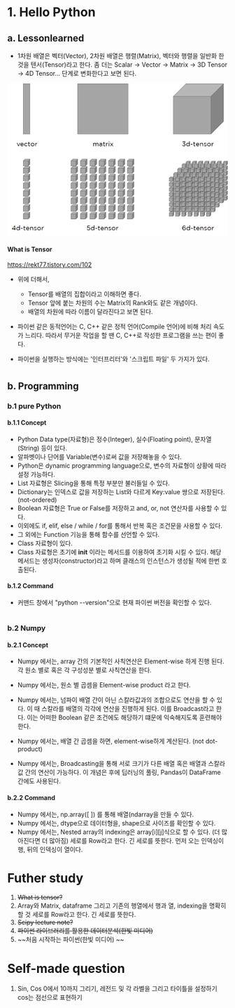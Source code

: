 # 1. Hello Python
## a. Lessonlearned
 - 1차원 배열은 벡터(Vector), 2차원 배열은 행렬(Matrix), 벡터와 행렬을 일반화 한것을 텐서(Tensor)라고 한다.  좀 더는 Scalar -> Vector -> Matrix -> 3D Tensor -> 4D Tensor... 단계로 변화한다고 보면 된다.

<p align="center">
 <img src="../resource/image/figure1_what_is_tensor.png"  width="600">
 <h4>What is Tensor</h4>
 <a href="https://rekt77.tistory.com/102">https://rekt77.tistory.com/102</a>
</p>

- 위에 더해서,
  - Tensor를 배열의 집합이라고 이해하면 좋다.
  - Tensor 앞에 붙는 차원의 수는 Matrix의 Rank와도 같은 개념이다.
  - 배열의 차원에 따라 이름이 달라진다고 보면 된다.

- 파이썬 같은 동적언어는 C, C++ 같은 정적 언어(Compile 언어)에 비해 처리 속도가 느리다.  따라서 무거운 작업을 할 땐 C, C++로 작성한 프로그램을 쓰는 편이 좋다.
- 파이썬을 실행하는 방식에는 '인터프리터'와 '스크립트 파일' 두 가지가 있다.  
# 

   

## b. Programming
### b.1 pure Python
#### b.1.1 Concept
- Python Data type(자료형)은 정수(Integer), 실수(Floating point), 문자열(String) 등이 있다.
- 알파벳이나 단어를 Variable(변수)로써 값을 저장해놓을 수 있다.
- Python은 dynamic programming language으로, 변수의 자료형이 상황에 따라 설정 가능하다.
- List 자료형은 Slicing을 통해 특정 부분만 불러들일 수 있다.
- Dictionary는 인덱스로 값을 저장하는 List와 다르게 Key:value 쌍으로 저장된다. (not-ordered)
- Boolean 자료형은 True or False를 저장하고 and, or, not 연산자를 사용할 수 있다.
- 이외에도 if, elif, else / while / for를 통해서 반복 혹은 조건문을 사용할 수 있다.
- 그 외에는 Function 기능을 통해 함수를 선언할 수 있다.
- Class 자료형이 있다.  
- Class 자료형은 초기에 __init__ 이라는 메서드를 이용하여 초기화 시킬 수 있다.  해당 메서드는 생성자(constructor)라고 하며 클래스의 인스턴스가 생성될 적에 한번 호출된다.

#### b.1.2 Command
- 커맨드 창에서 "python --version"으로 현재 파이썬 버전을 확인할 수 있다.  
# 

   

### b.2 Numpy
#### b.2.1 Concept

- Numpy 에서는, array 간의 기본적인 사칙연산은 Element-wise 하게 진행 된다.  각 원소 별로 혹은 각 구성성분 별로 사칙연산을 한다.
- Numpy 에서는, 원소 별 곱셈을 Element-wise product 라고 한다.

- Numpy 에서는, 넘파이 배열 간이 아닌 스칼라값과의 조합으로도 연산을 할 수 있다.
  이 때 스칼라를 배열의 각각에 연산을 진행하게 된다.  이를 Broadcast라고 한다.
  이는 어떠한 Boolean 같은 조건에도 해당하기 떄문에 익숙해지도록 훈련해야 한다.
  
- Numpy 에서는, 배열 간 곱셈을 하면, element-wise하게 계산된다. (not dot-product)

- Numpy 에서는, Broadcasting을 통해 서로 크기가 다른 배열 혹은 배열과 스칼라 값 간의 연산이 가능하다.
  이 개념은 후에 딥러닝의 풀링, Pandas이 DataFrame 간에도 사용된다.


#### b.2.2 Command
- Numpy 에서는, np.array([ ]) 를 통해 배열(ndarray을 만들 수 있다.
- Numpy 에서는, dtype으로 데이터형을, shape으로 사이즈를 확인할 수 있다.
- Numpy 에서는, Nested array의 indexing은 array[i][j]식으로 할 수 있다. (더 많아진다면 더 많아짐)
  세로를 Row라고 한다.  긴 세로를 뜻한다.  먼저 오는 인덱싱이 행, 뒤의 인덱싱이 열이다.  
# 

   

# Futher study
1. ~~What is tensor?~~
2. Array와 Matrix, dataframe 그리고 기존의 행열에서 행과 열, indexing을 명확히 할 것
   세로를 Row라고 한다.  긴 세로를 뜻한다.
3. ~~Scipy lecture note?~~
4. ~~파이썬 라이브러리를 활용한 데이터분석(한빛 미디어)~~
5. ~~처음 시작하는 파이썬(한빛 미디어)  ~~
# 

   

# Self-made question
1. Sin, Cos 0에서 10까지 그리기, 레전드 및 각 라벨을 그리고 타이틀을 설정하기
   cos는 점선으로 표현하기
